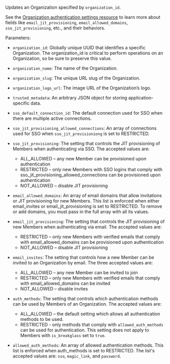 Updates an Organization specified by `organization_id`.

See the [Organization authentication settings resource](https://stytch.com/docs/b2b/api/org-auth-settings) to learn more about fields like `email_jit_provisioning`, `email_allowed_domains`, `sso_jit_provisioning`, etc., and their behaviors.

Parameters:

- `organization_id`: Globally unique UUID that identifies a specific Organization. The organization_id is critical to perform operations on an Organization, so be sure to preserve this value.

- `organization_name`: The name of the Organization.

- `organization_slug`: The unique URL slug of the Organization.

- `organization_logo_url`: The image URL of the Organization’s logo.

- `trusted_metadata`: An arbitrary JSON object for storing application-specific data.

- `sso_default_connection_id`: The default connection used for SSO when there are multiple active connections.

- `sso_jit_provisioning_allowed_connections`: An array of connections used for SSO when `sso_jit_provisioniong` is set to RESTRICTED.

- `sso_jit_provisioning`: The setting that controls the JIT provisioning of Members when authenticating via SSO. The accepted values are:

  - ALL_ALLOWED – any new Member can be provisioned upon authentication
  - RESTRICTED – only new Members with SSO logins that comply with sso_jit_provisioning_allowed_connections can be provisioned upon authentication
  - NOT_ALLOWED – disable JIT provisioning

- `email_allowed_domains`: An array of email domains that allow invitations or JIT provisioning for new Members. This list is enforced when either email_invites or email_jit_provisioning is set to RESTRICTED. To remove or add domains, you must pass in the full array with all its values.

- `email_jit_provisioning`: The setting that controls the JIT provisioning of new Members when authenticating via email. The accepted values are:

  - RESTRICTED – only new Members with verified emails that comply with email_allowed_domains can be provisioned upon authentication
  - NOT_ALLOWED – disable JIT provisioning

- `email_invites`: The setting that controls how a new Member can be invited to an Organization by email. The three accepted values are:
  - ALL_ALLOWED – any new Member can be invited to join
  - RESTRICTED – only new Members with verified emails that comply with email_allowed_domains can be invited
  - NOT_ALLOWED – disable invites

- `auth_methods`: The setting that controls which authentication methods can be used by Members of an Organization. The accepted values are:
  - ALL_ALLOWED – the default setting which allows all authentication methods to be used.
  - RESTRICTED - only methods that comply with `allowed_auth_methods` can be used for authentication. This setting does not apply to Members with `is_breakglass` set to `true`.

- `allowed_auth_methods`: An array of allowed authentication methods. This list is enforced when auth_methods is set to RESTRICTED. The list's accepted values are: `sso`, `magic_link`, and `password`.
